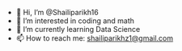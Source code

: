 - 👋 Hi, I’m @Shailiparikh16
- 👀 I’m interested in coding and math
- 🌱 I’m currently learning Data Science
- 📫 How to reach me: shailiparikhz1@gmail.com 
<!---
Shailiparikh16/Shailiparikh16 is a ✨ special ✨ repository because its `README.md` (this file) appears on your GitHub profile.
You can click the Preview link to take a look at your changes.
--->
